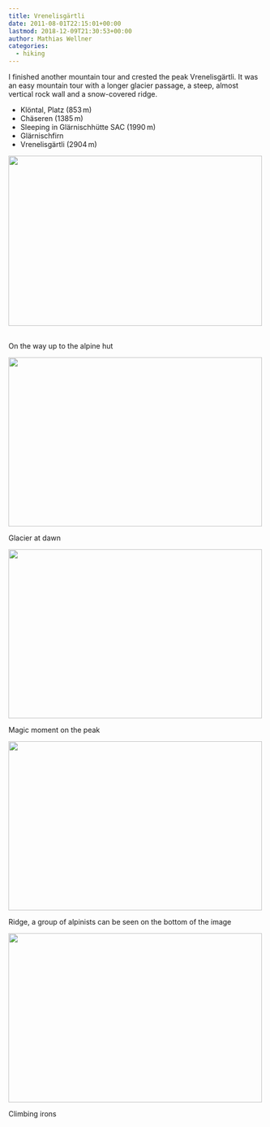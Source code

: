 ```yaml
---
title: Vrenelisgärtli
date: 2011-08-01T22:15:01+00:00
lastmod: 2018-12-09T21:30:53+00:00
author: Mathias Wellner
categories:
  - hiking
---
```

I finished another mountain tour and crested the peak Vrenelisgärtli. It was an easy mountain tour with a longer glacier passage, a steep, almost vertical rock wall and a snow-covered ridge. 

  * Klöntal, Platz (853&thinsp;m)
  * Chäseren (1385&thinsp;m)
  * Sleeping in Glärnischhütte SAC (1990&thinsp;m)
  * Glärnischfirn
  * Vrenelisgärtli (2904&thinsp;m)

<div style="width: 510px" class="wp-caption aligncenter">
  <img src="https://lh3.googleusercontent.com/--yTyrbDXwYU/TjmnRvH3CJI/AAAAAAAAAIM/HfRgoWu8FiM/s800/MW_20110731_0811.jpg" height="335" width="500" />
  
  <p class="wp-caption-text">
    <br /> On the way up to the alpine hut<br />
  </p>
</div>

<div style="width: 510px" class="wp-caption aligncenter">
  <img src="https://lh6.googleusercontent.com/-Wz_A6-xFfNc/TjmnRahjVeI/AAAAAAAAAIc/APY28zaQEtE/s800/MW_20110801_0814.jpg" height="333" width="500" />
  
  <p class="wp-caption-text">
    Glacier at dawn<br />
  </p>
</div>

<div style="width: 510px" class="wp-caption aligncenter">
  <img src="https://lh3.googleusercontent.com/-tLrOZcIvB-Y/TjmnR_jOZrI/AAAAAAAAAIQ/EmXwobWL9jI/s800/MW_20110801_0825.jpg" height="333" width="500" />
  
  <p class="wp-caption-text">
    Magic moment on the peak<br />
  </p>
</div>

<div style="width: 510px" class="wp-caption aligncenter">
  <img src="https://lh4.googleusercontent.com/-_rz4wucBZ40/TjmnSL5GMQI/AAAAAAAAAIU/H1hdhAvgCZk/s800/MW_20110801_0830.jpg" height="333" width="500" />
  
  <p class="wp-caption-text">
    Ridge, a group of alpinists can be seen on the bottom of the image<br />
  </p>
</div>

<div style="width: 510px" class="wp-caption aligncenter">
  <img src="https://lh3.googleusercontent.com/-3yCC67e_mcU/TjmnRVHIrwI/AAAAAAAAAIY/CbE5BGjX5gA/s800/MW_20110801_0816.jpg" height="333" width="500" />
  
  <p class="wp-caption-text">
    Climbing irons<br />
  </p>
</div>